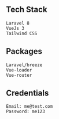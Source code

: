 
## Tech Stack
    Laravel 8
    VueJs 3
    Tailwind CSS

## Packages
    Laravel/breeze
    Vue-loader
    Vue-router

## Credentials
    Email: me@test.com
    Password: me123



